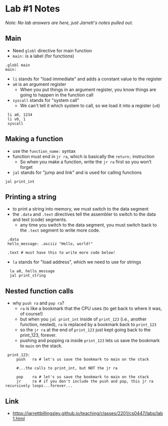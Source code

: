 # Lab #1 Notes
*Note: No lab answers are here, just Jarrett's notes pulled out.*

## Main 
* Need `globl` directive for main function
* `main:` is a label (for functions)
```
.globl main
main:
```

* `li` stands for "load immediate" and adds a constant value to the register
* `a0` is an argument register
  * When you put things in an argument register, you know things are going to happen in the function call
* `syscall` stands for "system call"
  * We can't tell it which system to call, so we load it into a register (`v0`)
  
```
 li	a0, 1234
 li	v0, 1
 syscall
 ```
 
## Making a function
* use the `function_name:` syntax
* function must end in `jr ra`, which is basically the `return;` instruction
  * So when you make a function, write the `jr ra` first so you won’t forget
* `jal` stands for "jump and link" and is used for calling functions

```
jal	print_int
```

## Printing a string
* to print a string into memory, we must switch to the data segment 
* the `.data` and `.text` directives tell the assembler to switch to the data and text (code) segments. 
  * any time you switch to the data segment, you must switch back to the `.text` segment to write more code.
  
```
 .data
 hello_message: .asciiz "Hello, world!"

 .text # must have this to write more code below!
 ```

* `la` stands for "load address", which we need to use for strings

```
  la a0, hello_message
  jal print_string
 ```
 
## Nested function calls
* why `push ra` and `pop ra`?
  * `ra` is like a bookmark that the CPU uses (to get back to where it was, of course!)
  * but when you `jal print_int` inside of `print_123` (i.e., another function, nested), `ra` is replaced by a bookmark back to `print_123`
  * so the `jr ra` at the end of `print_123` just kept going back to the print_123, forever.
  * pushing and popping ra inside `print_123` lets us save the bookmark to `main` on the stack.
  
```
 print_123:
     push	ra # let's us save the bookmark to main on the stack

     #...the calls to print_int, but NOT the jr ra

     pop	ra # let's us save the bookmark to main on the stack
     jr		ra # if you don't include the push and pop, this jr ra recursively loops...forever...
 ```


## Link
* https://jarrettbillingsley.github.io/teaching/classes/2201/cs0447/labs/lab1.html
